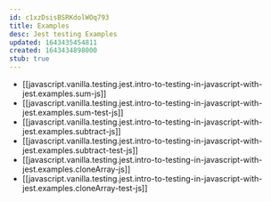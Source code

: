 ```yaml
---
id: c1xzDsisBSRKdolWOq793
title: Examples
desc: Jest testing Examples
updated: 1643435454811
created: 1643434898000
stub: true
---
```


- [[javascript.vanilla.testing.jest.intro-to-testing-in-javascript-with-jest.examples.sum-js]]
- [[javascript.vanilla.testing.jest.intro-to-testing-in-javascript-with-jest.examples.sum-test-js]]
- [[javascript.vanilla.testing.jest.intro-to-testing-in-javascript-with-jest.examples.subtract-js]]
- [[javascript.vanilla.testing.jest.intro-to-testing-in-javascript-with-jest.examples.subtract-test-js]]
- [[javascript.vanilla.testing.jest.intro-to-testing-in-javascript-with-jest.examples.cloneArray-js]]
- [[javascript.vanilla.testing.jest.intro-to-testing-in-javascript-with-jest.examples.cloneArray-test-js]]
